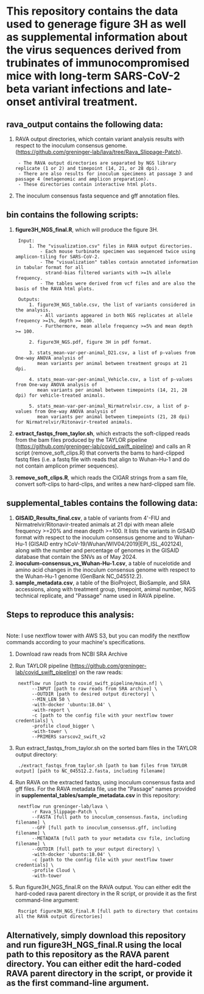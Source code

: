 # This repository contains the data used to generage figure 3H as well as supplemental information about the virus sequences derived from trubinates of immunocompromised mice with long-term SARS-CoV-2 beta variant infections and late-onset antiviral treatment. 

## **rava_output** contains the following data:
1. RAVA output directories, which contain variant analysis results with respect to the inoculum consensus genome. (https://github.com/greninger-lab/lava/tree/Rava_Slippage-Patch).

		- The RAVA output directories are separated by NGS library replicate (1 or 2) and timepoint (14, 21, or 28 dpi).
   		- There are also results for inoculum specimens at passage 3 and passage 4 (metagenomic and amplicon preparation).
		- These directories contain interactive html plots.
   
4. The inoculum consensus fasta sequence and gff annotation files.  

## **bin** contains the following scripts:
1. **figure3H_NGS_final.R**, which will produce the figure 3H.

		Input:
			1. The "visualization.csv" files in RAVA output directories. 
				- Each mouse turbinate specimen was sequenced twice using amplicon-tiling for SARS-CoV-2.
				- The "visualization" tables contain annotated information in tabular format for all
   				  strand-bias filtered variants with >=1% allele frequency.
				- The tables were derived from vcf files and are also the basis of the RAVA html plots.
   
		Outputs:
			1. figure3H_NGS_table.csv, the list of variants considered in the analysis.
   				- All variants appeared in both NGS replicates at allele frequency >=1%, depth >= 100.
   				- Furthermore, mean allele frequency >=5% and mean depth >= 100.
	   
			2. figure3H_NGS.pdf, figure 3H in pdf format.
	   
			3. stats_mean-var-per-animal_D21.csv, a list of p-values from One-way ANOVA analysis of
   			   mean variants per animal between treatment groups at 21 dpi.
	   
			4. stats_mean-var-per-animal_Vehicle.csv, a list of p-values from One-way ANOVA analysis of
   			   mean variants per animal between timepoints (14, 21, 28 dpi) for vehicle-treated animals.
	   
			5. stats_mean-var-per-animal_Nirmatrelvir.csv, a list of p-values from One-way ANOVA analysis of
   			   mean variants per animal between timepoints (21, 28 dpi) for Nirmatrelvir/Ritonavir-treated animals.
   	
3. **extract_fastqs_from_taylor.sh**, which extracts the soft-clipped reads from the bam files produced by the TAYLOR pipeline (https://github.com/greninger-lab/covid_swift_pipeline) and calls an R script (remove_soft_clips.R) that converts the bams to hard-clipped fastq files (i.e. a fastq file with reads that align to Wuhan-Hu-1 and do not contain amplicon primer sequences). 
4. **remove_soft_clips.R**, which reads the CIGAR strings from a sam file, convert soft-clips to hard-clips, and writes a new hard-clipped sam file. 

## **supplemental_tables** contains the following data:
1. **GISAID_Results_final.csv**, a table of variants from 4'-FlU and Nirmatrelvir/Ritonavir-treated animals at 21 dpi with mean allele frequency >=20% and mean depth >=100. It lists the variants in GISAID format with respect to the inoculum consensus genome and to Wuhan-Hu-1 (GISAID entry hCoV-19/Wuhan/WIV04/2019|EPI_ISL_402124), along with the number and percentage of genomes in the GISAID database that contain the SNVs as of May 2024.
2. **inoculum-consensus_vs_Wuhan-Hu-1.csv**, a table of nucelotide and amino acid changes in the inoculum consensus genome with respect to the Wuhan-Hu-1 genome (GenBank NC_045512.2).
3. **sample_metadata.csv**, a table of the BioProject, BioSample, and SRA accessions, along with treatment group, timepoint, animal number, NGS technical replicate, and "Passage" name used in RAVA pipeline.

## **Steps to reproduce this analysis:**
<br>Note: I use nextflow tower with AWS S3, but you can modify the nextflow commands according to your machine's specifications.</br>
1. Download raw reads from NCBI SRA Archive
2. Run TAYLOR pipeline (https://github.com/greninger-lab/covid_swift_pipeline) on the raw reads:
		
  		nextflow run [path to covid_swift_pipeline/main.nf] \
			 --INPUT [path to raw reads from SRA archive] \
			 --OUTDIR [path to desired output directory] \
			 --MIN_LEN 50 \
			 -with-docker 'ubuntu:18.04' \
			 -with-report \
			 -c [path to the config file with your nextflow tower credentials] \
			 -profile cloud_bigger \
			 -with-tower \
			 --PRIMERS sarscov2_swift_v2
3. Run extract_fastqs_from_taylor.sh on the sorted bam files in the TAYLOR output directory:

   		./extract_fastqs_from_taylor.sh [path to bam files from TAYLOR output] [path to NC_045512.2.fasta, including filename]
	
5. Run RAVA on the extracted fastqs, using inoculum consensus fasta and gff files. For the RAVA metadata file, use the "Passage" names provided in **supplemental_tables/sample_metadata.csv** in this repository:

		nextflow run greninger-lab/lava \
			 -r Rava_Slippage-Patch \
			 --FASTA [full path to inoculum_consensus.fasta, including filename] \
			 --GFF [full path to inoculum_consensus.gff, including filename] \
			 --METADATA [full path to your metadata csv file, including filename] \
			 --OUTDIR [full path to your output directory] \
			 -with-docker 'ubuntu:18.04' \
			 -c [path to the config file with your nextflow tower credentials] \
			 -profile Cloud \
			 -with-tower
8. Run figure3H_NGS_final.R on the RAVA output. You can either edit the hard-coded rava parent directory in the R script, or provide it as the first command-line argument:

   		Rscript figure3H_NGS_final.R [full path to directory that contains all the RAVA output directories]

## **Alternatively, simply download this repository and run figure3H_NGS_final.R using the local path to this repository as the RAVA parent directory. You can either edit the hard-coded RAVA parent directory in the script, or provide it as the first command-line argument.**
